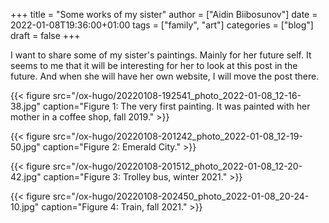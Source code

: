 +++
title = "Some works of my sister"
author = ["Aidin Biibosunov"]
date = 2022-01-08T19:36:00+01:00
tags = ["family", "art"]
categories = ["blog"]
draft = false
+++

I want to share some of my sister's paintings. Mainly for her future self.
It seems to me that it will be interesting for her to look at this post in the future. And when she will have her own website, I will move the post there.

{{< figure src="/ox-hugo/20220108-192541_photo_2022-01-08_12-16-38.jpg" caption="Figure 1: The very first painting. It was painted with her mother in a coffee shop, fall 2019." >}}

{{< figure src="/ox-hugo/20220108-201242_photo_2022-01-08_12-19-50.jpg" caption="Figure 2: Emerald City." >}}

{{< figure src="/ox-hugo/20220108-201512_photo_2022-01-08_12-20-42.jpg" caption="Figure 3: Trolley bus, winter 2021." >}}

{{< figure src="/ox-hugo/20220108-202450_photo_2022-01-08_20-24-10.jpg" caption="Figure 4: Train, fall 2021." >}}
